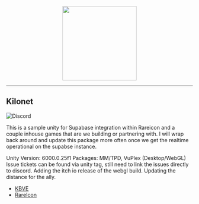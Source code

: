 <center>
<a alt="KBVE Logo" href="https://kbve.com/" target="_blank" rel="noreferrer"><img src="https://raw.githubusercontent.com/KBVE/kbve.com/main/public/assets/img/letter_logo.png" width="200"></a>
</center>

---

## Kilonet

![Discord](https://img.shields.io/discord/342732838598082562?logo=discord)


This is a sample unity for Supabase integration within Rareicon and a couple inhouse games that are we building or partnering with.
I will wrap back around and update this package more often once we get the realtime operational on the supabse instance.

Unity Version: 6000.0.25f1
Packages: MM/TPD, VuPlex (Desktop/WebGL)
Issue tickets can be found via unity tag, still need to link the issues directly to discord.
Adding the itch io release of the webgl build.
Updating the distance for the ally.

- [KBVE](https://kbve.com/)
- [RareIcon](https://rareicon.com/)